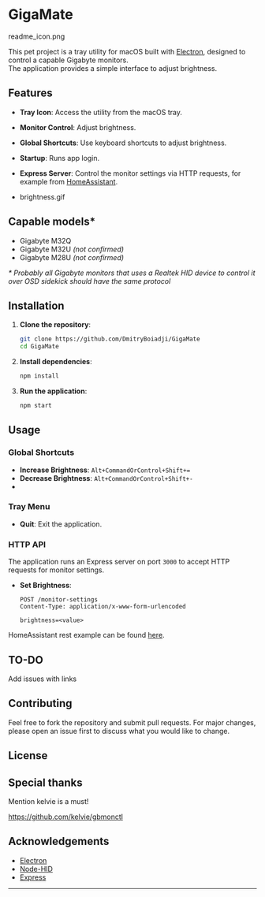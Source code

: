 # GigaMate

readme_icon.png

This pet project is a tray utility for macOS built with [Electron](https://www.electronjs.org/), designed to control a capable Gigabyte monitors.  
The application provides a simple interface to adjust brightness. 

## Features


- **Tray Icon**: Access the utility from the macOS tray.
- **Monitor Control**: Adjust brightness.
- **Global Shortcuts**: Use keyboard shortcuts to adjust brightness.
- **Startup**: Runs app login.
- **Express Server**: Control the monitor settings via HTTP requests, for example from [HomeAssistant](https://www.home-assistant.io/).

- brightness.gif


## Capable models*

* Gigabyte M32Q
* Gigabyte M32U _(not confirmed)_
* Gigabyte M28U _(not confirmed)_

_* Probably all Gigabyte monitors that uses a Realtek HID device to control it over OSD sidekick should have the same protocol_

## Installation

1. **Clone the repository**:
    ```bash
    git clone https://github.com/DmitryBoiadji/GigaMate
    cd GigaMate
    ```

2. **Install dependencies**:
    ```bash
    npm install
    ```

3. **Run the application**:
    ```bash
    npm start
    ```

## Usage

### Global Shortcuts

- **Increase Brightness**: `Alt+CommandOrControl+Shift+=`
- **Decrease Brightness**: `Alt+CommandOrControl+Shift+-`
- 
### Tray Menu

- **Quit**: Exit the application.


### HTTP API

The application runs an Express server on port `3000` to accept HTTP requests for monitor settings.

- **Set Brightness**:
    ```http
    POST /monitor-settings
    Content-Type: application/x-www-form-urlencoded

    brightness=<value>
    ```
HomeAssistant rest example can be found [here](hass/rest.yaml).  


## TO-DO

Add issues with links


## Contributing

Feel free to fork the repository and submit pull requests. For major changes, please open an issue first to discuss what you would like to change.

## License


## Special thanks

Mention kelvie is a must!

https://github.com/kelvie/gbmonctl


## Acknowledgements

- [Electron](https://www.electronjs.org/)
- [Node-HID](https://github.com/node-hid/node-hid)
- [Express](https://expressjs.com/)

---

